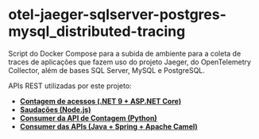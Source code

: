 # otel-jaeger-sqlserver-postgres-mysql_distributed-tracing
Script do Docker Compose para a subida de ambiente para a coleta de traces de aplicações que fazem uso do projeto Jaeger, do OpenTelemetry Collector, além de bases SQL Server, MySQL e PostgreSQL.

APIs REST utilizadas por este projeto:
- [**Contagem de acessos (.NET 9 + ASP.NET Core)**](https://github.com/renatogroffe/aspnetcore9-otel-sqlserver-postgres-mysql_apicontagem)
- [**Saudações (Node.js)**](https://github.com/renatogroffe/nodejs-otel-jaeger_apisaudacoes)
- [**Consumer da API de Contagem (Python)**](https://github.com/renatogroffe/python-otel_apiconsumocontagem)
- [**Consumer das APIs (Java + Spring + Apache Camel)**](https://github.com/renatogroffe/java-spring-camel-vscode-otel-sqlserver-postgres-mysql_consumoapis)
